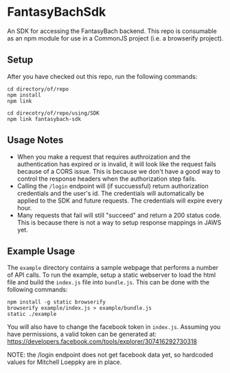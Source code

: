# FantasyBachSdk

An SDK for accessing the FantasyBach backend. This repo is consumable as an npm module for use in a CommonJS project (i.e. a browserify project).

## Setup
After you have checked out this repo, run the following commands:
```
cd directory/of/repo
npm install
npm link

cd direcotry/of/repo/using/SDK
npm link fantasybach-sdk
```

## Usage Notes
* When you make a request that requires authroization and the authentication has expired or is invalid, it will look like the request fails because of a CORS issue. This is because we don't have a good way to control the response headers when the authorization step fails.
* Calling the `/login` endpoint will (if succuessful) return authorization credentials and the user's id. The credentials will automatically be applied to the SDK and future requests. The credentials will expire every hour.
* Many requests that fail will still "succeed" and return a 200 status code. This is because there is not a way to setup response mappings in JAWS yet.

## Example Usage
The `example` directory contains a sample webpage that performs a number of API calls. To run the example, setup a static webserver to load the html file and build the `index.js` file into `bundle.js`. This can be done with the following commands:

```
npm install -g static browserify
browserify example/index.js > example/bundle.js
static ./example
```

You will also have to change the facebook token in `index.js`. Assuming you have permissions, a valid token can be generated at: https://developers.facebook.com/tools/explorer/307416292730318

NOTE: the /login endpoint does not get facebook data yet, so hardcoded values for Mitchell Loeppky are in place.
